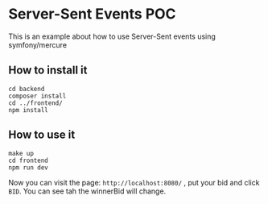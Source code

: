 #  Server-Sent Events POC

This is an example about how to use Server-Sent events using symfony/mercure

## How to install it

```
cd backend
composer install
cd ../frontend/
npm install
```

## How to use it

```
make up
cd frontend
npm run dev
```

Now you can visit the page: `http://localhost:8080/` , put your bid and click `BID`. 
You can see tah the winnerBid will change.


